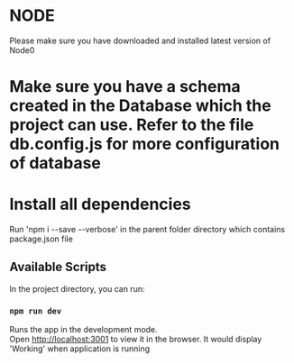 # NODE 
Please make sure you have downloaded and installed latest version of Node0

# Make sure you have a schema created in the Database which the project can use. Refer to the file db.config.js for more configuration of database 

# Install all dependencies

Run 'npm i --save --verbose' in the parent folder directory which contains package.json file

## Available Scripts

In the project directory, you can run:

### `npm run dev`

Runs the app in the development mode.\
Open [http://localhost:3001](http://localhost:3001) to view it in the browser. It would display 'Working' when application is running
